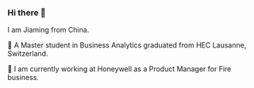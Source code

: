 ### Hi there 👋

<!--
**JM0327/JM0327** is a ✨ _special_ ✨ repository because its `README.md` (this file) appears on your GitHub profile.

Here are some ideas to get you started:

- 🔭 I’m currently working on ...
- 🌱 I’m currently learning ...
- 👯 I’m looking to collaborate on ...
- 🤔 I’m looking for help with ...
-  Ask me about ...
- 📫 How to reach me: ...
- 😄 Pronouns: ...
- ⚡ Fun fact: ...
-->
I am Jiaming from China.    

💬 A Master student in Business Analytics graduated from HEC Lausanne, Switzerland.   

🔭 I am currently working at Honeywell as a Product Manager for Fire business.   
